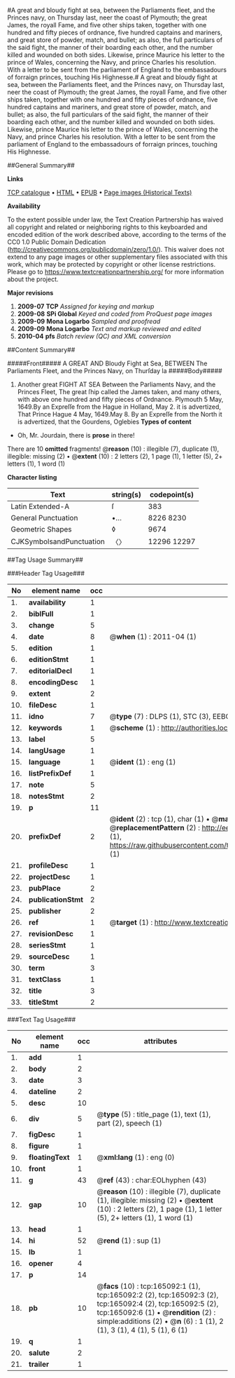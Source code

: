 #A great and bloudy fight at sea, between the Parliaments fleet, and the Princes navy, on Thursday last, neer the coast of Plymouth; the great James, the royall Fame, and five other ships taken, together with one hundred and fifty pieces of ordnance, five hundred captains and mariners, and great store of powder, match, and bullet; as also, the full particulars of the said fight, the manner of their boarding each other, and the number killed and wounded on both sides. Likewise, prince Maurice his letter to the prince of Wales, concerning the Navy, and prince Charles his resolution. With a letter to be sent from the parliament of England to the embassadours of forraign princes, touching His Highnesse.#
A great and bloudy fight at sea, between the Parliaments fleet, and the Princes navy, on Thursday last, neer the coast of Plymouth; the great James, the royall Fame, and five other ships taken, together with one hundred and fifty pieces of ordnance, five hundred captains and mariners, and great store of powder, match, and bullet; as also, the full particulars of the said fight, the manner of their boarding each other, and the number killed and wounded on both sides. Likewise, prince Maurice his letter to the prince of Wales, concerning the Navy, and prince Charles his resolution. With a letter to be sent from the parliament of England to the embassadours of forraign princes, touching His Highnesse.

##General Summary##

**Links**

[TCP catalogue](http://www.ota.ox.ac.uk/tcp/)  • 
[HTML](http://tei.it.ox.ac.uk/tcp/Texts-HTML/free/A85/A85566.html)  • 
[EPUB](http://tei.it.ox.ac.uk/tcp/Texts-EPUB/free/A85/A85566.epub) • 
[Page images (Historical Texts)](https://historicaltexts.jisc.ac.uk/eebo-99865055e)

**Availability**

To the extent possible under law, the Text Creation Partnership has waived all copyright and related or neighboring rights to this keyboarded and encoded edition of the work described above, according to the terms of the CC0 1.0 Public Domain Dedication (http://creativecommons.org/publicdomain/zero/1.0/). This waiver does not extend to any page images or other supplementary files associated with this work, which may be protected by copyright or other license restrictions. Please go to https://www.textcreationpartnership.org/ for more information about the project.

**Major revisions**

1. __2009-07__ __TCP__ *Assigned for keying and markup*
1. __2009-08__ __SPi Global__ *Keyed and coded from ProQuest page images*
1. __2009-09__ __Mona Logarbo__ *Sampled and proofread*
1. __2009-09__ __Mona Logarbo__ *Text and markup reviewed and edited*
1. __2010-04__ __pfs__ *Batch review (QC) and XML conversion*

##Content Summary##

#####Front#####
A GREAT AND Bloudy Fight at Sea, BETWEEN The Parliaments Fleet, and the Princes Navy, on Thurſday la
#####Body#####

1. Another great FIGHT AT SEA Between the Parliaments Navy, and the Princes Fleet, The great ſhip called the James taken, and many others, with above one hundred and fifty pieces of Ordnance.
Plymouth 5 May, 1649.By an Expreſſe from the Hague in Holland, May 2. it is advertized, That Prince Hague 4 May, 1649.May 8. By an Expreſſe from the North it is advertized, that the Gourdens, Oglebies
**Types of content**

  * Oh, Mr. Jourdain, there is **prose** in there!

There are 10 **omitted** fragments! 
 @__reason__ (10) : illegible (7), duplicate (1), illegible: missing (2)  •  @__extent__ (10) : 2 letters (2), 1 page (1), 1 letter (5), 2+ letters (1), 1 word (1)

**Character listing**


|Text|string(s)|codepoint(s)|
|---|---|---|
|Latin Extended-A|ſ|383|
|General Punctuation|•…|8226 8230|
|Geometric Shapes|◊|9674|
|CJKSymbolsandPunctuation|〈〉|12296 12297|

##Tag Usage Summary##

###Header Tag Usage###

|No|element name|occ|attributes|
|---|---|---|---|
|1.|__availability__|1||
|2.|__biblFull__|1||
|3.|__change__|5||
|4.|__date__|8| @__when__ (1) : 2011-04 (1)|
|5.|__edition__|1||
|6.|__editionStmt__|1||
|7.|__editorialDecl__|1||
|8.|__encodingDesc__|1||
|9.|__extent__|2||
|10.|__fileDesc__|1||
|11.|__idno__|7| @__type__ (7) : DLPS (1), STC (3), EEBO-CITATION (1), PROQUEST (1), VID (1)|
|12.|__keywords__|1| @__scheme__ (1) : http://authorities.loc.gov/ (1)|
|13.|__label__|5||
|14.|__langUsage__|1||
|15.|__language__|1| @__ident__ (1) : eng (1)|
|16.|__listPrefixDef__|1||
|17.|__note__|5||
|18.|__notesStmt__|2||
|19.|__p__|11||
|20.|__prefixDef__|2| @__ident__ (2) : tcp (1), char (1)  •  @__matchPattern__ (2) : ([0-9\-]+):([0-9IVX]+) (1), (.+) (1)  •  @__replacementPattern__ (2) : http://eebo.chadwyck.com/downloadtiff?vid=$1&page=$2 (1), https://raw.githubusercontent.com/textcreationpartnership/Texts/master/tcpchars.xml#$1 (1)|
|21.|__profileDesc__|1||
|22.|__projectDesc__|1||
|23.|__pubPlace__|2||
|24.|__publicationStmt__|2||
|25.|__publisher__|2||
|26.|__ref__|1| @__target__ (1) : http://www.textcreationpartnership.org/docs/. (1)|
|27.|__revisionDesc__|1||
|28.|__seriesStmt__|1||
|29.|__sourceDesc__|1||
|30.|__term__|3||
|31.|__textClass__|1||
|32.|__title__|3||
|33.|__titleStmt__|2||


###Text Tag Usage###

|No|element name|occ|attributes|
|---|---|---|---|
|1.|__add__|1||
|2.|__body__|2||
|3.|__date__|3||
|4.|__dateline__|2||
|5.|__desc__|10||
|6.|__div__|5| @__type__ (5) : title_page (1), text (1), part (2), speech (1)|
|7.|__figDesc__|1||
|8.|__figure__|1||
|9.|__floatingText__|1| @__xml:lang__ (1) : eng (0)|
|10.|__front__|1||
|11.|__g__|43| @__ref__ (43) : char:EOLhyphen (43)|
|12.|__gap__|10| @__reason__ (10) : illegible (7), duplicate (1), illegible: missing (2)  •  @__extent__ (10) : 2 letters (2), 1 page (1), 1 letter (5), 2+ letters (1), 1 word (1)|
|13.|__head__|1||
|14.|__hi__|52| @__rend__ (1) : sup (1)|
|15.|__lb__|1||
|16.|__opener__|4||
|17.|__p__|14||
|18.|__pb__|10| @__facs__ (10) : tcp:165092:1 (1), tcp:165092:2 (2), tcp:165092:3 (2), tcp:165092:4 (2), tcp:165092:5 (2), tcp:165092:6 (1)  •  @__rendition__ (2) : simple:additions (2)  •  @__n__ (6) : 1 (1), 2 (1), 3 (1), 4 (1), 5 (1), 6 (1)|
|19.|__q__|1||
|20.|__salute__|2||
|21.|__trailer__|1||
